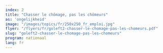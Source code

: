 ```yaml
---
index: 2
title: "Chasser le chômage, pas les chômeurs"
as: 'ongelijkheid'
image: "/images/topics/fr/250x250_fr_emploi.jpg"
flyer: "/flyers/fr/goleft2-chasser-le-chomage-pas-les-chomeurs.pdf"
slug: "goleft2-chasser-le-chomage-pas-les-chomeurs"
program: nationaal
lang: fr
---
```

